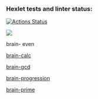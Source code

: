 ### Hexlet tests and linter status:
[![Actions Status](https://github.com/EagIe0wI/frontend-project-44/workflows/hexlet-check/badge.svg)](https://github.com/EagIe0wI/frontend-project-44/actions)

<a href="https://codeclimate.com/github/EagIe0wI/frontend-project-44/maintainability"><img src="https://api.codeclimate.com/v1/badges/c3cc8fae09ecf07177e3/maintainability" /></a>

brain- even
<a href=https://asciinema.org/a/x8dhYCo80mnTgEEucPnwbZkLS>

brain-calc
<a href=https://asciinema.org/a/xFKb6seYl3WUJBsOxgJcRQj7p>

brain-gcd
<a href=https://asciinema.org/a/Ru6vLLPzoXTUyqx3ytYc5GTlX>

brain-progression
<a href=https://asciinema.org/a/80awKBH7jePZie7xS0hzcphvy>

brain-prime
<a href=https://asciinema.org/a/maF1aufShu2GquBICXn9FbDDQ>